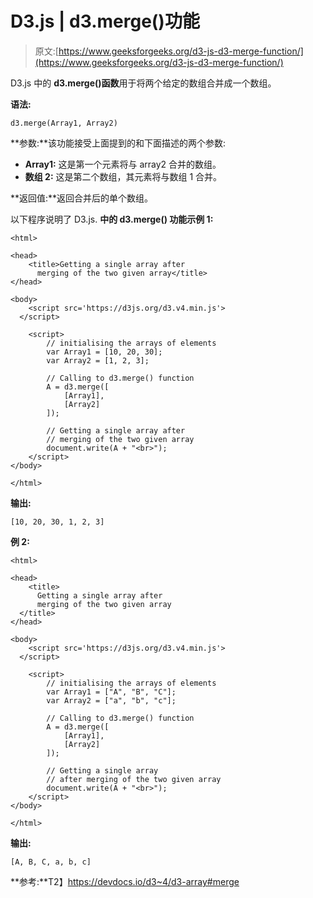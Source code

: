 # D3.js | d3.merge()功能

> 原文:[https://www.geeksforgeeks.org/d3-js-d3-merge-function/](https://www.geeksforgeeks.org/d3-js-d3-merge-function/)

D3.js 中的 **d3.merge()函数**用于将两个给定的数组合并成一个数组。

**语法:**

```
d3.merge(Array1, Array2)
```

**参数:**该功能接受上面提到的和下面描述的两个参数:

*   **Array1:** 这是第一个元素将与 array2 合并的数组。
*   **数组 2:** 这是第二个数组，其元素将与数组 1 合并。

**返回值:**返回合并后的单个数组。

以下程序说明了 D3.js.
**中的 **d3.merge()** 功能示例 1:**

```
<html>

<head>
    <title>Getting a single array after 
      merging of the two given array</title>
</head>

<body>
    <script src='https://d3js.org/d3.v4.min.js'>
  </script>

    <script>
        // initialising the arrays of elements
        var Array1 = [10, 20, 30];
        var Array2 = [1, 2, 3];

        // Calling to d3.merge() function
        A = d3.merge([
            [Array1],
            [Array2]
        ]);

        // Getting a single array after 
        // merging of the two given array
        document.write(A + "<br>");
    </script>
</body>

</html>
```

**输出:**

```
[10, 20, 30, 1, 2, 3]
```

**例 2:**

```
<html>

<head>
    <title>
      Getting a single array after
      merging of the two given array
  </title>
</head>

<body>
    <script src='https://d3js.org/d3.v4.min.js'>
  </script>

    <script>
        // initialising the arrays of elements
        var Array1 = ["A", "B", "C"];
        var Array2 = ["a", "b", "c"];

        // Calling to d3.merge() function
        A = d3.merge([
            [Array1],
            [Array2]
        ]);

        // Getting a single array 
        // after merging of the two given array
        document.write(A + "<br>");
    </script>
</body>

</html>
```

**输出:**

```
[A, B, C, a, b, c]
```

**参考:**T2】https://devdocs.io/d3~4/d3-array#merge